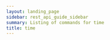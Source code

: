 ```yaml
---
layout: landing_page
sidebar: rest_api_guide_sidebar
summary: Listing of commands for time
title: time
---
```

